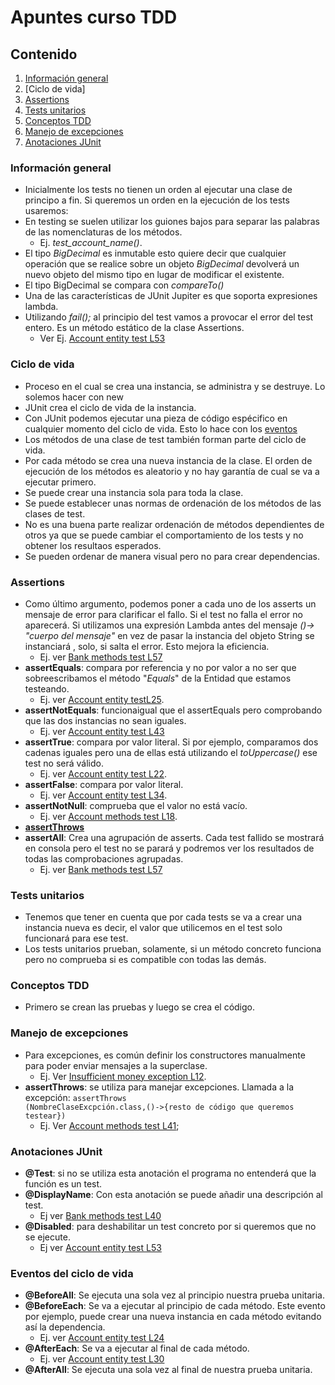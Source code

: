# Apuntes curso TDD

## Contenido 
1. [Información general](#informacion-general)
2. [Ciclo de vida]
2. [Assertions](#assertions)
3. [Tests unitarios](#tests-unitarios)
4. [Conceptos TDD](#conceptos-tdd)
5. [Manejo de excepciones](#manejo-de-excepciones)
6. [Anotaciones JUnit](#anotaciones-junit)



### Información general
- Inicialmente los tests no tienen un orden al ejecutar una clase de principo a fin. Si queremos un orden en la ejecución de los tests usaremos:
- En testing se suelen utilizar los guiones bajos para separar las palabras de las nomenclaturas de los métodos. 
  * Ej. *test_account_name()*.
- El tipo *BigDecimal* es inmutable esto quiere decir que cualquier operación que se realice sobre un objeto *BigDecimal* devolverá un nuevo objeto del mismo tipo en lugar de modificar el existente.
- El tipo BigDecimal se compara con *compareTo()*
- Una de las características de JUnit Jupiter es que soporta expresiones lambda.
- Utilizando *fail();* al principio del test vamos a provocar el error del test entero. Es un método estático de la clase Assertions.
   * Ver Ej. [Account entity test L53][account-entity-test-L53]

### Ciclo de vida
- Proceso en el cual se crea una instancia, se administra y se destruye. Lo solemos hacer con new
- JUnit crea el ciclo de vida de la instancia.
- Con JUnit podemos ejecutar una pieza de código espécifico en cualquier momento del ciclo de vida. Esto lo hace con los [eventos](#eventos-del-ciclo-de-vida)
- Los métodos de una clase de test también forman parte del ciclo de vida.
- Por cada método se crea una nueva instancia de la clase. El orden de ejecución de los métodos es aleatorio y no hay garantía de cual se va a ejecutar primero.
- Se puede crear una instancia sola para toda la clase.
- Se puede establecer unas normas de ordenación de los métodos de las clases de test.
- No es una buena parte realizar ordenación de métodos dependientes de otros ya que se puede cambiar el comportamiento de los tests y no obtener los resultaos esperados.
- Se pueden ordenar de manera visual pero no para crear dependencias.


### Assertions
- Como último argumento, podemos poner a cada uno de los asserts un mensaje de error para clarificar el fallo. Si el test no falla el error no aparecerá. Si utilizamos una expresión Lambda antes del mensaje
  *()-> "cuerpo del mensaje"* en vez de pasar la instancia del objeto String se instanciará , solo, si salta el error. Esto mejora la eficiencia.
   * Ej. ver [Bank methods test L57][bank-methods-test-L57]
- **assertEquals**: compara por referencia y no por valor a no ser que sobreescribamos el método "*Equals*" de la Entidad que estamos testeando. 
   * Ej. ver [Account entity testL25][account-entity-L25].
- **assertNotEquals**: funcionaigual que el assertEquals pero comprobando que las dos instancias no sean iguales.
   * Ej. ver [Account entity test L43][account-entity-test-L43]
- **assertTrue**: compara por valor literal. Si por ejemplo, comparamos dos cadenas iguales pero una de ellas está utilizando el *toUppercase()* ese test no será válido. 
   * Ej. ver [Account entity test L22][account-entity-test-L22].
- **assertFalse**: compara por valor literal.
   * Ej. ver [Account entity test L34][account-entity-test-L34].
- **assertNotNull**: comprueba que el valor no está vacío.
   * Ej. ver [Account methods test L18][account-methods-test-L18].
- [**assertThrows**](#manejo-de-excepciones)
- **assertAll**: Crea una agrupación de asserts. Cada test fallido se mostrará en consola pero el test no se parará y podremos ver los resultados de todas las comprobaciones agrupadas.
   * Ej. ver [Bank methods test L57][bank-methods-test-L57]



### Tests unitarios 
- Tenemos que tener en cuenta que por cada tests se va a crear una instancia nueva es decir, el valor que utilicemos en el test solo funcionará para ese test.
- Los tests unitarios prueban, solamente, si un método concreto funciona pero no comprueba si es compatible con todas las demás.

### Conceptos TDD
- Primero se crean las pruebas y luego se crea el código.

### Manejo de excepciones
- Para excepciones, es común definir los constructores manualmente para poder enviar mensajes a la superclase.
   * Ej. Ver [Insufficient money exception L12][insufficient-money-exception-L12].
- **assertThrows**: se utiliza para manejar excepciones. Llamada a la excepción:
    <code>assertThrows (NombreClaseExcpción.class,()->{resto de código que queremos testear})</code>
   * Ej. Ver [Account methods test L41][account-methods-test-L41];
    
### Anotaciones JUnit
- **@Test**: si no se utiliza esta anotación el programa no entenderá que la función es un test.
- **@DisplayName**: Con esta anotación se puede añadir una descripción al test.
   * Ej ver [Bank methods test L40][bank-methods-test-L40]
- **@Disabled**: para deshabilitar un test concreto por si queremos que no se ejecute.
   * Ej ver [Account entity test L53][account-entity-test-L53]

 ### Eventos del ciclo de vida
- **@BeforeAll**: Se ejecuta una sola vez al principio nuestra prueba unitaria. 
- **@BeforeEach**: Se va a ejecutar al principio de cada método. Este evento por ejemplo, puede crear una nueva instancia en cada método evitando así la dependencia.
    * Ej. ver  [Account entity test L24][account-entity-test-L24]
- **@AfterEach**: Se va a ejecutar al final de cada método.
    * Ej. ver  [Account entity test L30][account-entity-test-L30]
- **@AfterAll**: Se ejecuta una sola vez al final de nuestra prueba unitaria.



[account-entity-L25]: https://github.com/irinacadu/TDD-Course/blob/1c67331cc3952452c4dc9148d7a75f9626febf2e/src/main/java/tddCourse/tdd/Entities/Account.java#L25
[account-entity-test-L22]: https://github.com/irinacadu/TDD-Course/blob/c81aa88ec3b839221f58b29aa03bd766f36b108f/src/test/java/tddCourse/tdd/Entities/AccountTest.java#L22
[account-entity-test-L34]: https://github.com/irinacadu/TDD-Course/blob/c81aa88ec3b839221f58b29aa03bd766f36b108f/src/test/java/tddCourse/tdd/Entities/AccountTest.java#L34
[account-entity-test-L43]: https://github.com/irinacadu/TDD-Course/blob/c81aa88ec3b839221f58b29aa03bd766f36b108f/src/test/java/tddCourse/tdd/Entities/AccountTest.java#L43
[account-entity-test-L53]:https://github.com/irinacadu/TDD-Course/blob/7ed3ffc7cd1db2a334db6e14e791556e75c2558e/src/test/java/tddCourse/tdd/Entities/AccountTest.java#L53
[account-entity-test-L24]:https://github.com/irinacadu/TDD-Course/blob/463ad1da5012fe0478193b52216263abecec1d53/src/test/java/tddCourse/tdd/Entities/AccountTest.java#L24
[account-entity-test-L30]:https://github.com/irinacadu/TDD-Course/blob/463ad1da5012fe0478193b52216263abecec1d53/src/test/java/tddCourse/tdd/Entities/AccountTest.java#L30
[account-methods-test-L18]:https://github.com/irinacadu/TDD-Course/blob/1c67331cc3952452c4dc9148d7a75f9626febf2e/src/test/java/tddCourse/tdd/AccountMethods/AccountMethodsTest.java#L18
[insufficient-money-exception-L12]:https://github.com/irinacadu/TDD-Course/blob/3189652547adebbae4f378dd92a15d479a266113/src/test/java/tddCourse/tdd/Exceptions/InsufficientMoneyException.java#L12
[account-methods-test-L41]:https://github.com/irinacadu/TDD-Course/blob/3189652547adebbae4f378dd92a15d479a266113/src/test/java/tddCourse/tdd/AccountMethods/AccountMethodsTest.java#L41
[bank-methods-test-L57]:https://github.com/irinacadu/TDD-Course/blob/ebbb87b0c61c28ce568c35ed125fa9954f49c9cb/src/test/java/tddCourse/tdd/TransactionsMethods/BankMethodsTest.java#L57
[bank-methods-test-L40]:https://github.com/irinacadu/TDD-Course/blob/a60ab82f17dad03b56a07f427d87f958e4ee95d8/src/test/java/tddCourse/tdd/TransactionsMethods/BankMethodsTest.java#L40